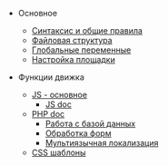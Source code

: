 - Основное
	- [Синтаксис и общие правила](syntax_rules.md)
	- [Файловая структура](folder_struct.md)
	- [Глобальные переменные](globals.md)
	- [Настройка площадки](workplace.md)

- Функции движка
	- [JS - основное](main_js.md)
		- [JS doc](http://vgit1.aynos.cz/jsdoc/1kmenu/)
	- [PHP doc](http://vgit1.aynos.cz/phpdoc/1kmenu/)
		- [Работа с базой данных](/php/db)
		- [Обработка форм](/php/forms)
		- [Мультиязычная локализация](/globals/xrlang)
	- [CSS шаблоны](http://vgit1.aynos.cz/cssdoc/1kmenu/)